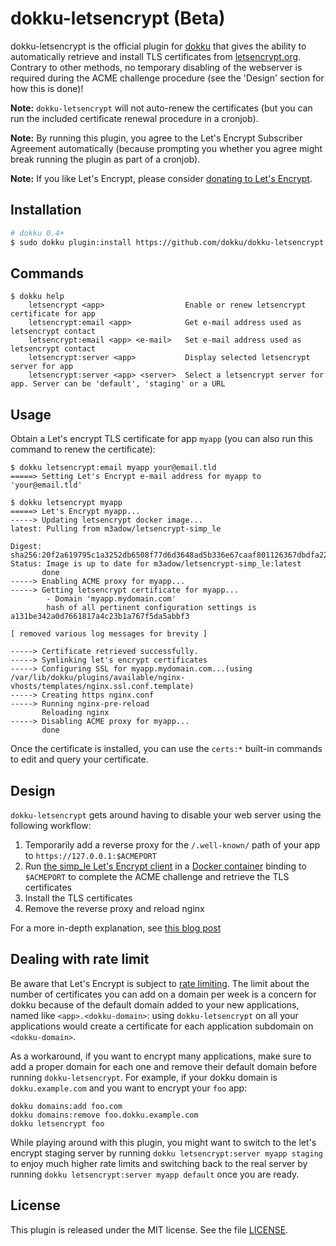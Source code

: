 # dokku-letsencrypt (Beta)

dokku-letsencrypt is the official plugin for [dokku][dokku] that gives the ability to automatically retrieve and install TLS certificates from [letsencrypt.org](https://letsencrypt.org). Contrary to other methods, no temporary disabling of the webserver is required during the ACME challenge procedure (see the 'Design' section for how this is done)!

**Note:** `dokku-letsencrypt` will not auto-renew the certificates (but you can run the included certificate renewal procedure in a cronjob).

**Note:** By running this plugin, you agree to the Let's Encrypt Subscriber Agreement automatically (because prompting you whether you agree might break running the plugin as part of a cronjob).

**Note:** If you like Let's Encrypt, please consider [donating to Let's Encrypt](https://letsencrypt.org/donate).

## Installation

```sh
# dokku 0.4+
$ sudo dokku plugin:install https://github.com/dokku/dokku-letsencrypt.git
```

## Commands

```
$ dokku help
    letsencrypt <app>                  Enable or renew letsencrypt certificate for app
    letsencrypt:email <app>            Get e-mail address used as letsencrypt contact
    letsencrypt:email <app> <e-mail>   Set e-mail address used as letsencrypt contact
    letsencrypt:server <app>           Display selected letsencrypt server for app
    letsencrypt:server <app> <server>  Select a letsencrypt server for app. Server can be 'default', 'staging' or a URL
```

## Usage

Obtain a Let's encrypt TLS certificate for app `myapp` (you can also run this command to renew the certificate):

```
$ dokku letsencrypt:email myapp your@email.tld
=====> Setting Let's Encrypt e-mail address for myapp to 'your@email.tld'

$ dokku letsencrypt myapp
=====> Let's Encrypt myapp...
-----> Updating letsencrypt docker image...
latest: Pulling from m3adow/letsencrypt-simp_le

Digest: sha256:20f2a619795c1a3252db6508f77d6d3648ad5b336e67caaf801126367dbdfa22
Status: Image is up to date for m3adow/letsencrypt-simp_le:latest
       done
-----> Enabling ACME proxy for myapp...
-----> Getting letsencrypt certificate for myapp...
        - Domain 'myapp.mydomain.com'
        hash of all pertinent configuration settings is a131be342a0d7661817a4c23b1a767f5da5abbf3

[ removed various log messages for brevity ]

-----> Certificate retrieved successfully.
-----> Symlinking let's encrypt certificates
-----> Configuring SSL for myapp.mydomain.com...(using /var/lib/dokku/plugins/available/nginx-vhosts/templates/nginx.ssl.conf.template)
-----> Creating https nginx.conf
-----> Running nginx-pre-reload
       Reloading nginx
-----> Disabling ACME proxy for myapp...
       done
```

Once the certificate is installed, you can use the `certs:*` built-in commands to edit and query your certificate.

## Design

`dokku-letsencrypt` gets around having to disable your web server using the following workflow:

  1. Temporarily add a reverse proxy for the `/.well-known/` path of your app to `https://127.0.0.1:$ACMEPORT`
  2. Run [the simp_le Let's Encrypt client](https://github.com/kuba/simp_le) in a [Docker container](https://hub.docker.com/r/m3adow/letsencrypt-simp_le) binding to `$ACMEPORT` to complete the ACME challenge and retrieve the TLS certificates
  3. Install the TLS certificates
  4. Remove the reverse proxy and reload nginx

For a more in-depth explanation, see [this blog post](https://blog.semicolonsoftware.de/securing-dokku-with-lets-encrypt-tls-certificates/)


## Dealing with rate limit

Be aware that Let's Encrypt is subject to [rate limiting](https://community.letsencrypt.org/t/rate-limits-for-lets-encrypt/6769). The limit about the number of certificates you can add on a domain per week is a concern for dokku because of the default domain added to your new applications, named like `<app>.<dokku-domain>`: using `dokku-letsencrypt` on all your applications would create a certificate for each application subdomain on `<dokku-domain>`.

As a workaround, if you want to encrypt many applications, make sure to add a proper domain for each one and remove their default domain before running `dokku-letsencrypt`. For example, if your dokku domain is `dokku.example.com` and you want to encrypt your `foo` app:

```
dokku domains:add foo.com
dokku domains:remove foo.dokku.example.com
dokku letsencrypt foo
```

While playing around with this plugin, you might want to switch to the let's encrypt staging server by running `dokku letsencrypt:server myapp staging` to enjoy much higher rate limits and switching back to the real server by running `dokku letsencrypt:server myapp default` once you are ready.

## License

This plugin is released under the MIT license. See the file [LICENSE](LICENSE).

[dokku]: https://github.com/progrium/dokku

